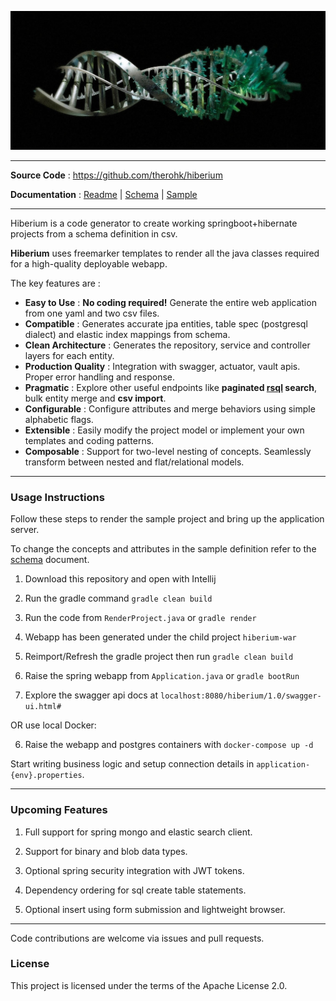 
![image](docs/images/readme-header.png)

---

**Source Code** : https://github.com/therohk/hiberium

**Documentation** : [Readme](README.md) | [Schema](SCHEMA.md) | [Sample](hiberium-gen/src/main/resources/hibernate-render.yaml)

---

Hiberium is a code generator to create working springboot+hibernate projects from a schema definition in csv.

**Hiberium** uses freemarker templates to render all the java classes required for a high-quality deployable webapp. 

The key features are :

* **Easy to Use** : **No coding required!** Generate the entire web application from one yaml and two csv files.
* **Compatible** : Generates accurate jpa entities, table spec (postgresql dialect) and elastic index mappings from schema.
* **Clean Architecture** : Generates the repository, service and controller layers for each entity.
* **Production Quality** : Integration with swagger, actuator, vault apis. Proper error handling and response.
* **Pragmatic** : Explore other useful endpoints like **paginated [rsql](RSQLEXP.md) search**, bulk entity merge and **csv import**.
* **Configurable** : Configure attributes and merge behaviors using simple alphabetic flags.
* **Extensible** : Easily modify the project model or implement your own templates and coding patterns.
* **Composable** : Support for two-level nesting of concepts. Seamlessly transform between nested and flat/relational models.

---

### Usage Instructions

Follow these steps to render the sample project and bring up the application server.

To change the concepts and attributes in the sample definition refer to the [schema](SCHEMA.md) document.

1. Download this repository and open with Intellij

2. Run the gradle command `gradle clean build`

3. Run the code from `RenderProject.java` or `gradle render`

4. Webapp has been generated under the child project `hiberium-war`

5. Reimport/Refresh the gradle project then run `gradle clean build`

6. Raise the spring webapp from `Application.java` or `gradle bootRun`

7. Explore the swagger api docs at `localhost:8080/hiberium/1.0/swagger-ui.html#`

OR use local Docker:

6. Raise the webapp and postgres containers with `docker-compose up -d`

Start writing business logic and setup connection details in `application-{env}.properties`.

---

### Upcoming Features

1. Full support for spring mongo and elastic search client.

2. Support for binary and blob data types.

3. Optional spring security integration with JWT tokens.

4. Dependency ordering for sql create table statements.

5. Optional insert using form submission and lightweight browser.

---

Code contributions are welcome via issues and pull requests.

### License

This project is licensed under the terms of the Apache License 2.0.
